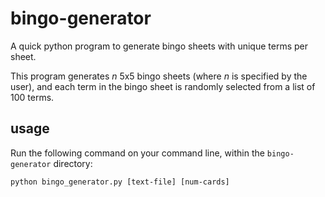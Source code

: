 # bingo-generator
A quick python program to generate bingo sheets with unique terms per sheet.

This program generates _n_ 5x5 bingo sheets (where _n_ is specified by the user), and each term in the bingo sheet is randomly selected from a list of 100 terms.

## usage

Run the following command on your command line, within the `bingo-generator` directory:

```
python bingo_generator.py [text-file] [num-cards]
```
